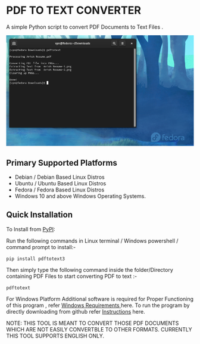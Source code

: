 # PDF TO TEXT CONVERTER
A simple Python script to convert PDF Documents to Text Files .

<img src="https://github.com/Anish-M-code/pdftotext/raw/master/screenshots/tool.png">

## Primary Supported Platforms

* Debian / Debian Based Linux Distros
* Ubuntu / Ubuntu Based Linux Distros
* Fedora / Fedora Based Linux Distros
* Windows 10 and above Windows Operating Systems.

Quick Installation
------------------

To Install from [PyPI](https://pypi.org/project/pdftotext3/):

Run the following commands in Linux terminal / Windows powershell / command prompt to install:-

```
pip install pdftotext3
```
Then simply type the following command inside the folder/Directory containing PDF Files to start converting PDF to text :- 

```
pdftotext
```
For Windows Platform Additional software is required for Proper Functioning of this program , refer [ Windows Requirements ](/Windows_Requirements.md) here.
To run the program by directly downloading from github refer [ Instructions](/Install.md) here.

NOTE: THIS TOOL IS MEANT TO CONVERT THOSE PDF DOCUMENTS WHICH ARE NOT EASILY CONVERTBLE TO OTHER FORMATS.
CURRENTLY THIS TOOL SUPPORTS ENGLISH ONLY.


